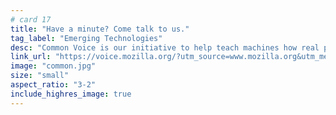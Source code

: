 ```yaml
---
# card 17
title: "Have a minute? Come talk to us."
tag_label: "Emerging Technologies"
desc: "Common Voice is our initiative to help teach machines how real people speak. Pitch in with your voice or help us validate others."
link_url: "https://voice.mozilla.org/?utm_source=www.mozilla.org&utm_medium=referral&utm_campaign=homepage&utm_content=card"
image: "common.jpg"
size: "small"
aspect_ratio: "3-2"
include_highres_image: true
---
```

